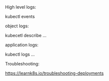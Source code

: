 High level logs:

kubectl events


object logs:

kubecetl describe ...



application logs:

kubectl logs ...



Troubleshooting:

https://learnk8s.io/troubleshooting-deployments